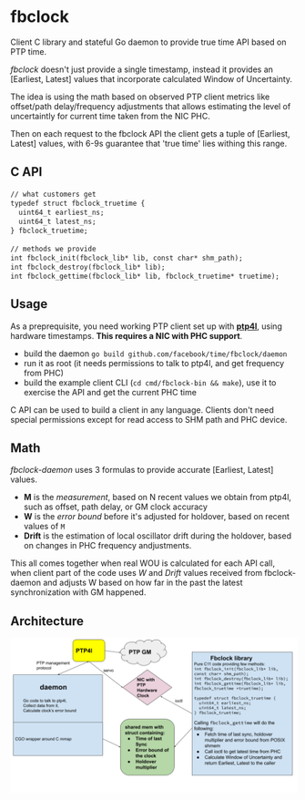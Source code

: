 # fbclock

Client C library and stateful Go daemon to provide true time API based on PTP time.

*fbclock* doesn't just provide a single timestamp, instead it provides an [Earliest, Latest] values that incorporate calculated Window of Uncertainty.

The idea is using the math based on observed PTP client metrics like offset/path delay/frequency adjustments that allows estimating the level of uncertaintly for current time taken from the NIC PHC.

Then on each request to the fbclock API the client gets a tuple of [Earliest, Latest] values, with 6-9s guarantee that 'true time' lies withing this range.

## C API

```
// what customers get
typedef struct fbclock_truetime {
  uint64_t earliest_ns;
  uint64_t latest_ns;
} fbclock_truetime;

// methods we provide
int fbclock_init(fbclock_lib* lib, const char* shm_path);
int fbclock_destroy(fbclock_lib* lib);
int fbclock_gettime(fbclock_lib* lib, fbclock_truetime* truetime);
```

## Usage

As a preprequisite, you need working PTP client set up with [**ptp4l**](https://linuxptp.sourceforge.net/), using hardware timestamps.
**This requires a NIC with PHC support**.

- build the daemon `go build github.com/facebook/time/fbclock/daemon`
- run it as root (it needs permissions to talk to ptp4l, and get frequency from PHC)
- build the example client CLI (`cd cmd/fbclock-bin && make`), use it to exercise the API and get the current PHC time

C API can be used to build a client in any language. Clients don't need special permissions except for read access to SHM path and PHC device.

## Math

*fbclock-daemon* uses 3 formulas to provide accurate [Earliest, Latest] values.

* **M** is the *measurement*, based on N recent values we obtain from ptp4l, such as offset, path delay, or GM clock accuracy
* **W** is the *error bound* before it's adjusted for holdover, based on recent values of `M`
* **Drift** is the estimation of local oscillator drift during the holdover, based on changes in PHC frequency andjustments.

This all comes together when real WOU is calculated for each API call, when client part of the code uses *W* and *Drift* values received from fbclock-daemon and adjusts W based on how far in the past the latest synchronization with GM happened.

## Architecture

![fbclock architecture](architecture.png)
